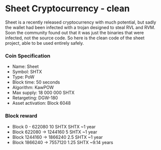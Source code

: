 # Sheet Cryptocurrency - clean

Sheet is a recently released cryptocurrency with much potential, but sadly the wallet had been infected with a trojan designed to steal RVL and RVM.
Soon the community found out that it was just the binaries that were infected, not the source code. So here is the clean code of the sheet project, able to be used entirely safely.

### Coin Specification

* Name: Sheet
* Symbol: SHTX
* Type: PoW
* Block time: 50 seconds
* Algorithm: KawPOW
* Max supply: 18 000 000 SHTX
* Retargeting: DGW-180
* Asset activation: Block 6048

### Block reward

* Block 0 - 622080 10 SHTX SHTX ~1 year
* Block 622080 -> 1244160 5 SHTX ~1 year
* Block 1244160 -> 1866240 2.5 SHTX ~1 year
* Block 1866240 -> 7557120 1.25 SHTX ~9.14 years
